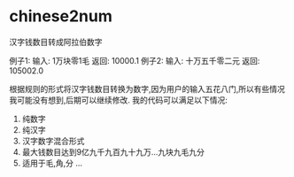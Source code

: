 # chinese2num
汉字钱数目转成阿拉伯数字

例子1:
输入: 1万块零1毛
返回: 10000.1
例子2:
输入: 十万五千零二元
返回: 105002.0

根据规则的形式将汉字钱数目转换为数字,因为用户的输入五花八门,所以有些情况我可能没有想到,后期可以继续修改.
我的代码可以满足以下情况:
1. 纯数字
2. 纯汉字
3. 汉字数字混合形式
4. 最大钱数目达到9亿九千九百九十九万...九块九毛九分
5. 适用于毛,角,分
...

